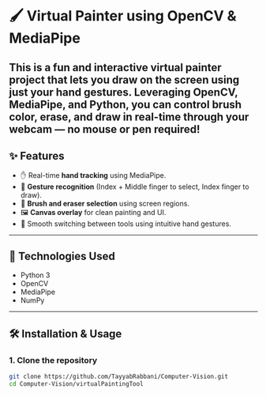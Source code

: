 # 🖌️ Virtual Painter using OpenCV & MediaPipe

This is a fun and interactive virtual painter project that lets you draw on the screen using just your **hand gestures**. Leveraging **OpenCV**, **MediaPipe**, and **Python**, you can control brush color, erase, and draw in real-time through your webcam — no mouse or pen required!
---

## ✨ Features

- ✋ Real-time **hand tracking** using MediaPipe.
- 🧠 **Gesture recognition** (Index + Middle finger to select, Index finger to draw).
- 🎨 **Brush and eraser selection** using screen regions.
- 🖼️ **Canvas overlay** for clean painting and UI.
- 🔄 Smooth switching between tools using intuitive hand gestures.

---

## 🧰 Technologies Used

- Python 3
- OpenCV
- MediaPipe
- NumPy

---

## 🛠️ Installation & Usage

### 1. Clone the repository
```bash
git clone https://github.com/TayyabRabbani/Computer-Vision.git
cd Computer-Vision/virtualPaintingTool
